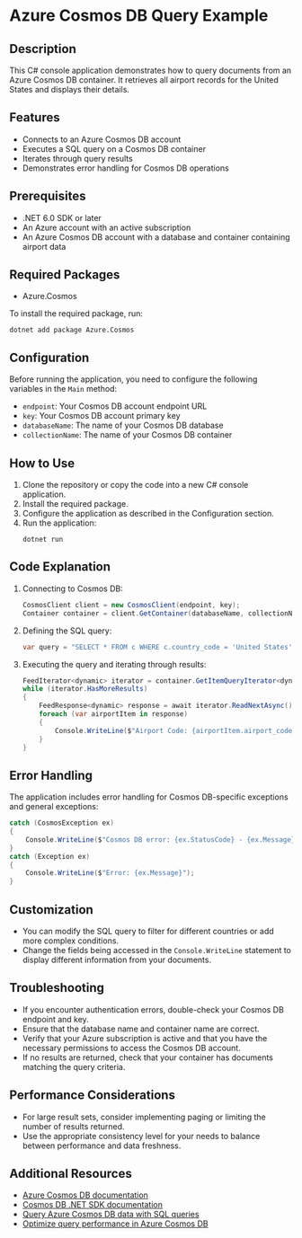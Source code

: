# Azure Cosmos DB Query Example

## Description
This C# console application demonstrates how to query documents from an Azure Cosmos DB container. It retrieves all airport records for the United States and displays their details.

## Features
- Connects to an Azure Cosmos DB account
- Executes a SQL query on a Cosmos DB container
- Iterates through query results
- Demonstrates error handling for Cosmos DB operations

## Prerequisites
- .NET 6.0 SDK or later
- An Azure account with an active subscription
- An Azure Cosmos DB account with a database and container containing airport data

## Required Packages
- Azure.Cosmos

To install the required package, run:
```
dotnet add package Azure.Cosmos
```

## Configuration
Before running the application, you need to configure the following variables in the `Main` method:

- `endpoint`: Your Cosmos DB account endpoint URL
- `key`: Your Cosmos DB account primary key
- `databaseName`: The name of your Cosmos DB database
- `collectionName`: The name of your Cosmos DB container

## How to Use
1. Clone the repository or copy the code into a new C# console application.
2. Install the required package.
3. Configure the application as described in the Configuration section.
4. Run the application:
   ```
   dotnet run
   ```

## Code Explanation

1. Connecting to Cosmos DB:
   ```csharp
   CosmosClient client = new CosmosClient(endpoint, key);
   Container container = client.GetContainer(databaseName, collectionName);
   ```

2. Defining the SQL query:
   ```csharp
   var query = "SELECT * FROM c WHERE c.country_code = 'United States'";
   ```

3. Executing the query and iterating through results:
   ```csharp
   FeedIterator<dynamic> iterator = container.GetItemQueryIterator<dynamic>(query);
   while (iterator.HasMoreResults)
   {
       FeedResponse<dynamic> response = await iterator.ReadNextAsync();
       foreach (var airportItem in response)
       {
           Console.WriteLine($"Airport Code: {airportItem.airport_code}, Name: {airportItem.airport_name}, Country: {airportItem.country_code}");
       }
   }
   ```

## Error Handling
The application includes error handling for Cosmos DB-specific exceptions and general exceptions:

```csharp
catch (CosmosException ex)
{
    Console.WriteLine($"Cosmos DB error: {ex.StatusCode} - {ex.Message}");
}
catch (Exception ex)
{
    Console.WriteLine($"Error: {ex.Message}");
}
```

## Customization
- You can modify the SQL query to filter for different countries or add more complex conditions.
- Change the fields being accessed in the `Console.WriteLine` statement to display different information from your documents.

## Troubleshooting
- If you encounter authentication errors, double-check your Cosmos DB endpoint and key.
- Ensure that the database name and container name are correct.
- Verify that your Azure subscription is active and that you have the necessary permissions to access the Cosmos DB account.
- If no results are returned, check that your container has documents matching the query criteria.

## Performance Considerations
- For large result sets, consider implementing paging or limiting the number of results returned.
- Use the appropriate consistency level for your needs to balance between performance and data freshness.

## Additional Resources
- [Azure Cosmos DB documentation](https://docs.microsoft.com/en-us/azure/cosmos-db/)
- [Cosmos DB .NET SDK documentation](https://docs.microsoft.com/en-us/azure/cosmos-db/sql/sql-api-sdk-dotnet-standard)
- [Query Azure Cosmos DB data with SQL queries](https://docs.microsoft.com/en-us/azure/cosmos-db/sql/sql-query-getting-started)
- [Optimize query performance in Azure Cosmos DB](https://docs.microsoft.com/en-us/azure/cosmos-db/sql/how-to-optimize-query-performance)
